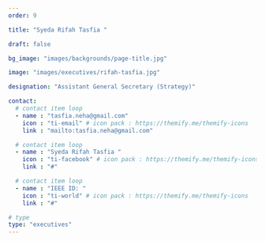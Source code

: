```yaml
---
order: 9

title: "Syeda Rifah Tasfia "

draft: false

bg_image: "images/backgrounds/page-title.jpg"

image: "images/executives/rifah-tasfia.jpg"

designation: "Assistant General Secretary (Strategy)"

contact:
  # contact item loop
  - name : "tasfia.neha@gmail.com"
    icon : "ti-email" # icon pack : https://themify.me/themify-icons
    link : "mailto:tasfia.neha@gmail.com"

  # contact item loop
  - name : "Syeda Rifah Tasfia "
    icon : "ti-facebook" # icon pack : https://themify.me/themify-icons
    link : "#"

  # contact item loop
  - name : "IEEE ID: "
    icon : "ti-world" # icon pack : https://themify.me/themify-icons
    link : "#"

# type
type: "executives"
---
```

